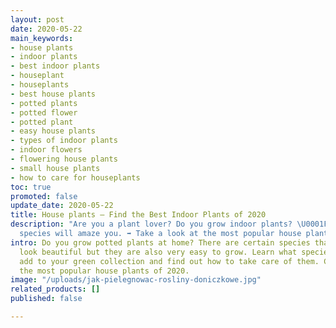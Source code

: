 ```yaml
---
layout: post
date: 2020-05-22
main_keywords:
- house plants
- indoor plants
- best indoor plants
- houseplant
- houseplants
- best house plants
- potted plants
- potted flower
- potted plant
- easy house plants
- types of indoor plants
- indoor flowers
- flowering house plants
- small house plants
- how to care for houseplants
toc: true
promoted: false
update_date: 2020-05-22
title: House plants – Find the Best Indoor Plants of 2020
description: "Are you a plant lover? Do you grow indoor plants? \U0001F331 These fascinating
  species will amaze you. ➡️ Take a look at the most popular house plants of 2020."
intro: Do you grow potted plants at home? There are certain species that not only
  look beautiful but they are also very easy to grow. Learn what species you should
  add to your green collection and find out how to take care of them. Check what are
  the most popular house plants of 2020.
image: "/uploads/jak-pielegnowac-rosliny-doniczkowe.jpg"
related_products: []
published: false

---
```

